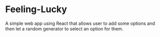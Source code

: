 # Feeling-Lucky

A simple web app using React that allows user to add some options and then let a random generator to select an option for them. 